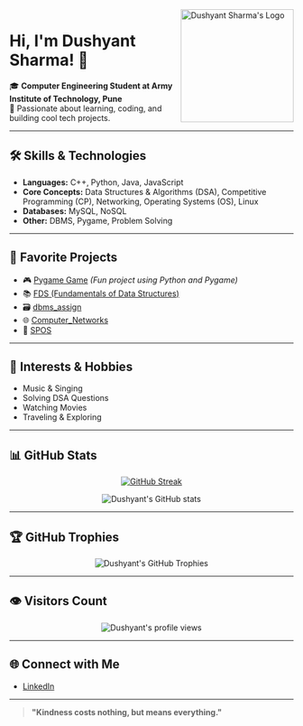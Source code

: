 <img align="right" width="200" src="https://avatars.githubusercontent.com/u/147974809?v=4" alt="Dushyant Sharma's Logo" />

# Hi, I'm Dushyant Sharma! 👋

🎓 **Computer Engineering Student at Army Institute of Technology, Pune**  
🌱 Passionate about learning, coding, and building cool tech projects.

---

## 🛠️ Skills & Technologies

- **Languages:** C++, Python, Java, JavaScript
- **Core Concepts:** Data Structures & Algorithms (DSA), Competitive Programming (CP), Networking, Operating Systems (OS), Linux
- **Databases:** MySQL, NoSQL
- **Other:** DBMS, Pygame, Problem Solving

---

## 🚀 Favorite Projects

- 🎮 [Pygame Game](https://github.com/Dushyantsharma25/pygame-game) *(Fun project using Python and Pygame)*
- 📚 [FDS (Fundamentals of Data Structures)](https://github.com/Dushyantsharma25/DSA_sem4-)
- 🗃️ [dbms_assign](https://github.com/Dushyantsharma25/dbms_assign)
- 🌐 [Computer_Networks](https://github.com/Dushyantsharma25/Computer_Networks)
- 🔗 [SPOS](https://github.com/Dushyantsharma25/SPOS)

---

## 🎵 Interests & Hobbies

- Music & Singing
- Solving DSA Questions
- Watching Movies
- Traveling & Exploring

---

## 📊 GitHub Stats

<p align="center">
  <a href="https://git.io/streak-stats"><img src="https://github-readme-streak-stats.herokuapp.com?user=Dushyantsharma25&theme=tokyonight" alt="GitHub Streak" /></a>
</p>

<p align="center">
  <img src="https://github-readme-stats.vercel.app/api?username=Dushyantsharma25&show_icons=true&theme=tokyonight" alt="Dushyant's GitHub stats" />
</p>

---

## 🏆 GitHub Trophies

<p align="center">
  <img src="https://github-profile-trophy.vercel.app/?username=Dushyantsharma25&theme=tokyonight&margin-w=10&margin-h=10" alt="Dushyant's GitHub Trophies" />
</p>

---

## 👁️ Visitors Count

<p align="center">
  <img src="https://komarev.com/ghpvc/?username=Dushyantsharma25&label=Profile%20views&color=0e75b6&style=flat" alt="Dushyant's profile views" />
</p>

---

## 🌐 Connect with Me

- [LinkedIn](https://in.linkedin.com/in/dushyant-krishna-sharma-34927b290)

---

> **"Kindness costs nothing, but means everything."**
